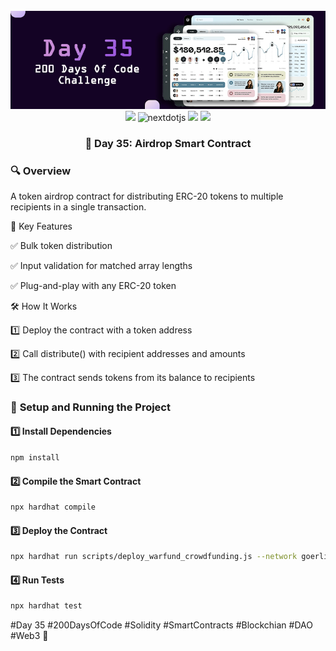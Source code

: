 <div align="center">
  <br />
      <img src="https://github.com/iamjohncaleb/200-Days-Of-Code-Challenge/blob/main/Thumbnails/the%20Day%2035.jpg" alt="Project Banner">

  <div>
    <img src="https://img.shields.io/badge/solidity-363636?style=for-the-badge&logo=solidity&logoColor=white" />
    <img src="https://img.shields.io/badge/-Next_JS-black?style=for-the-badge&logoColor=white&logo=nextdotjs&color=000000" alt="nextdotjs" />
    <img src="https://img.shields.io/badge/web3.js-F16822?style=for-the-badge&logo=web3dotjs&logoColor=white" />
    <img src="https://img.shields.io/badge/hardhat-F3BA2F?style=for-the-badge&logo=ethereum&logoColor=black" />
  </div>

  <h3 align="center">🎁 Day 35: Airdrop Smart Contract </h3>
</div>

### 🔍 **Overview**

A token airdrop contract for distributing ERC-20 tokens to multiple recipients in a single transaction.

📜 Key Features

✅ Bulk token distribution

✅ Input validation for matched array lengths

✅ Plug-and-play with any ERC-20 token

🛠️ How It Works

1️⃣ Deploy the contract with a token address

2️⃣ Call distribute() with recipient addresses and amounts

3️⃣ The contract sends tokens from its balance to recipients

### 🚀 **Setup and Running the Project**

#### **1️⃣ Install Dependencies**
```sh
npm install
```
#### **2️⃣ Compile the Smart Contract**
```sh
npx hardhat compile
```
#### **3️⃣ Deploy the Contract**
```sh
npx hardhat run scripts/deploy_warfund_crowdfunding.js --network goerli
```
#### **4️⃣ Run Tests**
```sh
npx hardhat test
```

#Day 35 #200DaysOfCode #Solidity #SmartContracts #Blockchian #DAO #Web3 🚀

